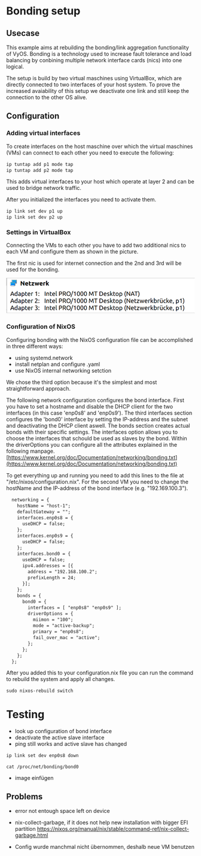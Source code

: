 # Bonding setup

## Usecase
This example aims at rebuilding the bonding/link aggregation functionality of VyOS. Bonding is a technology used to increase fault tolerance and load balancing by conbining multiple network interface cards (nics) into one logical. 

The setup is build by two virtual maschines using VirtualBox, which are directly connected to two interfaces of your host system. To prove the increased avaiability of this setup we deactivate one link and still keep the connection to the other OS alive. 

## Configuration

### Adding virtual interfaces 

To create interfaces on the host maschine over which the virtual maschines (VMs) can connect to each other you need to execute the following:
```
ip tuntap add p1 mode tap
ip tuntap add p2 mode tap
```
This adds virtual interfaces to your host which operate at layer 2 and can be used to bridge network traffic.


After you initialized the interfaces you need to activate them.
```
ip link set dev p1 up
ip link set dev p2 up
```

### Settings in VirtualBox

Connecting the VMs to each other you have to add two additional nics to each VM and configure them as shown in the picture. 

The first nic is used for internet connection and the 2nd and 3rd will be used for the bonding.

![Network configuration of the VMs in VirtualBox](img/networkConfigVB.png)


### Configuration of NixOS

Configuring bonding with the NixOS configuration file can be accomplished in three different ways:
* using systemd.network
* install netplan and configure .yaml
* use NixOS internal networking setction

We chose the third option because it's the simplest and most straightforward approach.

The following network configuration configures the bond interface. First you have to set a hostname and disable the DHCP client for the two interfaces (in this case 'enp0s8' and 'enp0s9'). The third interfaces section configures the 'bond0' interface by setting the IP-address and the subnet and deactivating the DHCP client aswell. The bonds section creates actual bonds with their specific settings. The interfaces option allows you to choose the interfaces that schould be used as slaves by the bond. Within the driverOptions you can configure all the attributes explained in the following manpage. 
[https://www.kernel.org/doc/Documentation/networking/bonding.txt](https://www.kernel.org/doc/Documentation/networking/bonding.txt)

To get everything up and running you need to add this lines to the file at "/etc/nixos/configuration.nix". For the second VM you need to change the hostName and the IP-address of the bond interface (e.g. "192.169.100.3").


```
  networking = {
    hostName = "host-1";
    defaultGateway = "";
    interfaces.enp0s8 = {
      useDHCP = false;
    };
    interfaces.enp0s9 = {
      useDHCP = false;
    };
    interfaces.bond0 = {
      useDHCP = false;
      ipv4.addresses = [{
        address = "192.168.100.2";
        prefixLength = 24;
      }];
    };
    bonds = {
      bond0 = {
        interfaces = [ "enp0s8" "enp0s9" ];
        driverOptions = {
          miimon = "100";
          mode = "active-backup";
          primary = "enp0s8";
          fail_over_mac = "active";
        };
      };
    };
  };
```

After you added this to your configuration.nix file you can run the command to rebuild the system and apply all changes. 

```
sudo nixos-rebuild switch
```

# Testing 
- look up configuration of bond interface 
- deactivate the active slave interface 
- ping still works and active slave has changed

```
ip link set dev enp0s8 down
```

```
cat /proc/net/bonding/bond0
```

- image einfügen

## Problems
- error not entough space left on device  
- nix-collect-garbage, if it does not help new installation with bigger EFI partition https://nixos.org/manual/nix/stable/command-ref/nix-collect-garbage.html 

- Config wurde manchmal nicht übernommen, deshalb neue VM benutzen  
